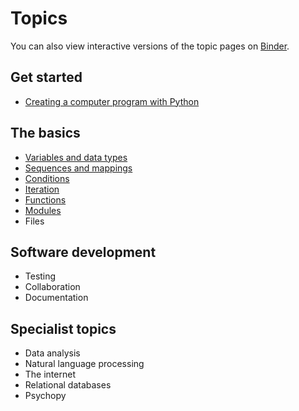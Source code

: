 # Topics

You can also view interactive versions of the topic pages on [Binder](https://mybinder.org/v2/gh/luketudge/introduction-to-programming/master?filepath=topics).

## Get started

* [Creating a computer program with Python](intro.md)

## The basics

* [Variables and data types](types.md)
* [Sequences and mappings](sequences_mappings.md)
* [Conditions](conditions.md)
* [Iteration](iteration.md)
* [Functions](functions.md)
* [Modules](modules.md)
* Files

## Software development

* Testing
* Collaboration
* Documentation

## Specialist topics

* Data analysis
* Natural language processing
* The internet
* Relational databases
* Psychopy
